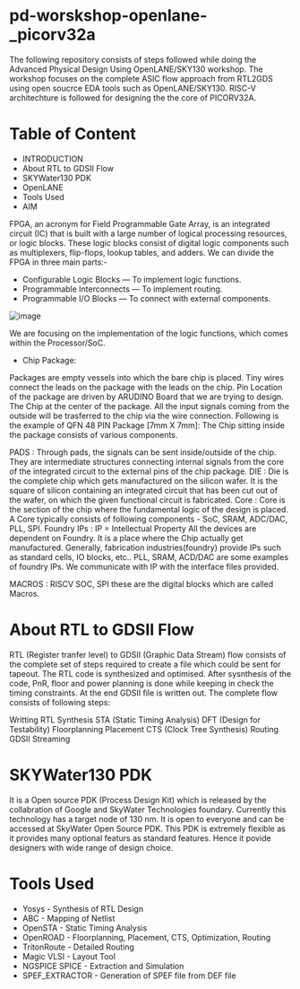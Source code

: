 # pd-worskshop-openlane-_picorv32a
The following repository consists of steps followed while doing the Advanced Physical Design Using OpenLANE/SKY130 workshop. The workshop focuses on the complete ASIC flow approach from RTL2GDS using open soucrce EDA tools such as OpenLANE/SKY130. RISC-V architechture is followed for designing the the core of PICORV32A.

# Table of Content

* INTRODUCTION
* About RTL to GDSII Flow
* SKYWater130 PDK
* OpenLANE
* Tools Used
* AIM


FPGA, an acronym for Field Programmable Gate Array, is an integrated circuit (IC) that is built with a large number of logical processing resources, or logic blocks. These logic blocks consist of digital logic components such as multiplexers, flip-flops, lookup tables, and adders. We can divide the FPGA in three main parts:-

* Configurable Logic Blocks  — To implement logic functions.
* Programmable Interconnects — To implement routing.
* Programmable I/O Blocks    — To connect with external components.

![image](https://user-images.githubusercontent.com/123876256/215329665-db56fe9b-9421-4aa9-a3ce-df0ba67577e6.png)


We are focusing on the implementation of the logic functions, which comes within the Processor/SoC. 

* Chip Package:

Packages are empty vessels into which the bare chip is placed. Tiny wires connect the leads on the package with the leads on the chip. Pin Location of the package are driven by ARUDINO Board that we are trying to design. The Chip at the center of the package. All the input signals coming from the outside will be trasferred to the chip via the wire connection. Following is the example of QFN 48 PIN Package [7mm X 7mm]:
The Chip sitting inside the package consists of various components.

PADS : Through pads, the signals can be sent inside/outside of the chip. They are intermediate structures connecting internal signals from the core of the integrated circuit to the external pins of the chip package.
DIE : Die is the complete chip which gets manufactured on the silicon wafer. It is the square of silicon containing an integrated circuit that has been cut out of the wafer, on which the given functional circuit is fabricated.
Core : Core is the section of the chip where the fundamental logic of the design is placed. A Core typically consists of following components - SoC, SRAM, ADC/DAC, PLL, SPI.
Foundry IPs : IP = Intellectual Property All the devices are dependent on Foundry. It is a place where the Chip actually get manufactured. Generally, fabrication industries(foundry) provide IPs such as standard cells, IO blocks, etc.. PLL, SRAM, ACD/DAC are some examples of foundry IPs. We communicate with IP with the interface files provided.

MACROS : RISCV SOC, SPI these are the digital blocks which are called Macros.

# About RTL to GDSII Flow
RTL (Register tranfer level) to GDSII (Graphic Data Stream) flow consists of the complete set of steps required to create a file which could be sent for tapeout. The RTL code is synthesized and optimised. After sysnthesis of the code, PnR, floor and power planning is done while keeping in check the timing constraints. At the end GDSII file is written out. The complete flow consists of following steps:

Writting RTL
Synthesis
STA (Static Timing Analysis)
DFT (Design for Testability)
Floorplanning
Placement
CTS (Clock Tree Synthesis)
Routing
GDSII Streaming
# SKYWater130 PDK
It is a Open source PDK (Process Design Kit) which is released by the collabration of Google and SkyWater Technologies foundary. Currently this technology has a target node of 130 nm. It is open to everyone and can be accessed at SkyWater Open Source PDK. This PDK is extremely flexible as it provides many optional featurs as standard features. Hence it povide designers with wide range of design choice.


# Tools Used

* Yosys 	      -    Synthesis of RTL Design
* ABC	          -    Mapping of Netlist
* OpenSTA 	    -    Static Timing Analysis
* OpenROAD	    -    Floorplanning, Placement, CTS, Optimization, Routing
* TritonRoute   -    Detailed Routing
* Magic VLSI	  -   Layout Tool
* NGSPICE	SPICE -    Extraction and Simulation
* SPEF_EXTRACTOR -	  Generation of SPEF file from DEF file
